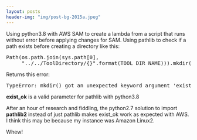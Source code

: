 ```yaml
---
layout: posts
header-img: "img/post-bg-2015a.jpeg"
---
```

Using python3.8 with AWS SAM to create a lambda from a script 
that runs without error before applying changes for SAM.
Using pathlib to check if a path exists before creating a directory like this:

<pre>Path(os.path.join(sys.path[0], 
     "../../ToolDirectory/{}".format(TOOL_DIR_NAME))).mkdir(parents=True, exist_ok=True)</pre>

Returns this error: 
<pre>TypeError: mkdir() got an unexpected keyword argument 'exist_ok'</pre>

**exist_ok** is a valid parameter for pathlib with python3.8

After an hour of research and fiddling, the python2.7 solution to import **pathlib2** instead of just pathlib makes exist_ok work as expected with AWS. I think this may be because my instance was Amazon Linux2.

Whew!
